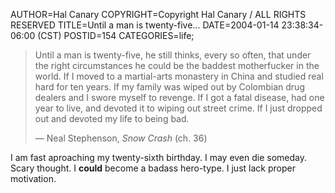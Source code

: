 AUTHOR=Hal Canary
COPYRIGHT=Copyright Hal Canary / ALL RIGHTS RESERVED
TITLE=Until a man is twenty-five...
DATE=2004-01-14 23:38:34-06:00 (CST)
POSTID=154
CATEGORIES=life;

> Until a man is twenty-five, he still thinks, every so often, that under the right circumstances he could be the baddest motherfucker in the world. If I moved to a martial-arts monastery in China and studied real hard for ten years. If my family was wiped out by Colombian drug dealers and I swore myself to revenge. If I got a fatal disease, had one year to live, and devoted it to wiping out street crime. If I just dropped out and devoted my life to being bad.
> 
> — Neal Stephenson, _Snow Crash_ (ch. 36)

I am fast aproaching my twenty-sixth birthday. I may even die someday. Scary thought. I **could** become a badass hero-type. I just lack proper motivation.

